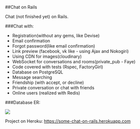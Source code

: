 ##Chat on Rails

Chat (not finished yet) on Rails. 

###Chat with:

* Registration(without any gems, like Devise)
* Email confirmation
* Forgot password(like email confirmation)
* Link preview (facebook, vk like - using Ajax and Nokogiri)
* Using CDN for images(cloudinary)
* WebSocket for conversations and rooms(private_pub - Faye)
* Code covered with tests (Rspec, FactoryGirl)
* Database on PostgreSQL
* Message searching
* Friendship (with accept, or decline)
* Private conversation or chat with friends
* Online users (realized with Redis)

###Database ER:

<img src="http://res.cloudinary.com/djfhtqjzs/image/upload/v1469269886/ER_ny0gww.png">

Project on Heroku: https://some-chat-on-rails.herokuapp.com


